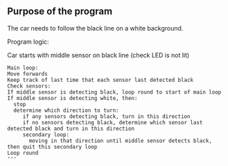 Purpose of the program
----------------------

The car needs to follow the black line on a white background.

Program logic:

Car starts with middle sensor on black line (check LED is not lit) 

```
Main loop:
Move forwards
Keep track of last time that each sensor last detected black
Check sensors:
If middle sensor is detecting black, loop round to start of main loop
If middle sensor is detecting white, then:
  stop
  determine which direction to turn:
     if any sensors detecting black, turn in this direction
     if no sensors detecting black, determine which sensor last detected black and turn in this direction
     secondary loop:
       moving in that direction until middle sensor detects black, then quit this secondary loop
Loop round
'''  

